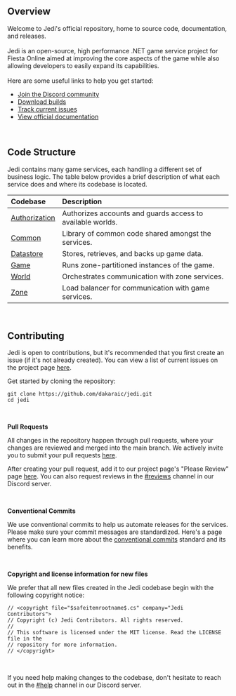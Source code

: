 ## Overview
Welcome to Jedi's official repository, home to source code, documentation, and releases.  
<br/>
Jedi is an open-source, high performance .NET game service project for Fiesta Online aimed at improving the core aspects of the game while also allowing developers to easily expand its capabilities.  
<br/>
Here are some useful links to help you get started:
- [Join the Discord community](https://discord.gg/528mphj6Fd)
- [Download builds](https://github.com/dakaraic/jedi/releases)
- [Track current issues](https://github.com/users/dakaraic/projects/1/views/1)
- [View official documentation](https://github.com/dakaraic/jedi/wiki)


<br/>

## Code Structure
Jedi contains many game services, each handling a different set of business logic. The table below provides a brief description of what each service does and where its codebase is located.

| Codebase | Description |
| :--- | :--- |
| [Authorization](https://github.com/dakaraic/jedi/tree/main/src/Authorization) | Authorizes accounts and guards access to available worlds. |
| [Common](https://github.com/dakaraic/jedi/tree/main/src/Common) | Library of common code shared amongst the services. |
| [Datastore](https://github.com/dakaraic/jedi/tree/main/src/Datastore) | Stores, retrieves, and backs up game data. |
| [Game](https://github.com/dakaraic/jedi/tree/main/src/Game) | Runs zone-partitioned instances of the game. |
| [World](https://github.com/dakaraic/jedi/tree/main/src/World) | Orchestrates communication with zone services. |
| [Zone](https://github.com/dakaraic/jedi/tree/main/src/Zone) | Load balancer for communication with game services. |

<br/>

## Contributing
Jedi is open to contributions, but it's recommended that you first create an issue (if it's not already created).
You can view a list of current issues on the project page [here](https://github.com/users/dakaraic/projects/1/views/1).

Get started by cloning the repository:
```
git clone https://github.com/dakaraic/jedi.git
cd jedi
```  

<br/>

**Pull Requests**  

All changes in the repository happen through pull requests, where your changes are reviewed and merged into the main branch. We actively invite you to submit your pull requests [here](https://github.com/dakaraic/jedi/pulls).

After creating your pull request, add it to our project page's "Please Review" page [here](https://github.com/users/dakaraic/projects/1/views/3).
You can also request reviews in the [#reviews](https://discordapp.com/channels/966409323817361520/966435732380086302) channel in our Discord server.

<br/>

**Conventional Commits**  

We use conventional commits to help us automate releases for the services. Please make sure your commit messages are standardized. Here's a page where you can learn more about the [conventional commits](https://www.conventionalcommits.org/en/v1.0.0/) standard and its benefits.

<br/>

**Copyright and license information for new files**  

We prefer that all new files created in the Jedi codebase begin with the following copyright notice:
```
// <copyright file="$safeitemrootname$.cs" company="Jedi Contributors">
// Copyright (c) Jedi Contributors. All rights reserved.
//  
// This software is licensed under the MIT license. Read the LICENSE file in the 
// repository for more information.
// </copyright>
```

<br/>

If you need help making changes to the codebase, don't hesitate to reach out in the [#help](https://discord.com/channels/966409323817361520/966445867517227042) channel in our Discord server.
